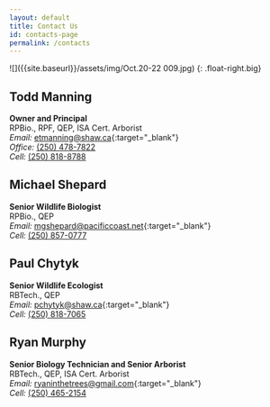 ```yaml
---
layout: default
title: Contact Us
id: contacts-page
permalink: /contacts
---
```


![]({{site.baseurl}}/assets/img/Oct.20-22 009.jpg)
{: .float-right.big}

## Todd Manning
**Owner and Principal**  
RPBio., RPF, QEP, ISA Cert. Arborist  
*Email:* [etmanning@shaw.ca](mailto:etmanning@shaw.ca){:target="_blank"}  
*Office:* [(250) 478-7822](tel:2504787822)  
*Cell:* [(250) 818-8788](tel:2508188718)

## Michael Shepard
**Senior Wildlife Biologist**  
RPBio., QEP  
*Email:* [mgshepard@pacificcoast.net](mailto:mgshepard@pacificcoast.net){:target="_blank"}  
*Cell:* [(250) 857-0777](tel:2508570777)

## Paul Chytyk
**Senior Wildlife Ecologist**  
RBTech., QEP  
*Email:* [pchytyk@shaw.ca](mailto:pchytyk@shaw.ca){:target="_blank"}  
*Cell:* [(250) 818-7065](tel:2508187065)

## Ryan Murphy
**Senior Biology Technician and Senior Arborist**  
RBTech., QEP, ISA Cert. Arborist  
*Email:* [ryaninthetrees@gmail.com](mailto:ryaninthetrees@gmail.com){:target="_blank"}  
*Cell:* [(250) 465-2154](tel:2504652154)